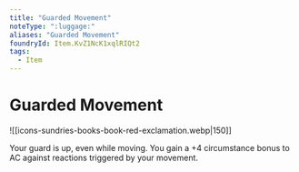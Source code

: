 ```yaml
---
title: "Guarded Movement"
noteType: ":luggage:"
aliases: "Guarded Movement"
foundryId: Item.KvZ1NcK1xqlRIQt2
tags:
  - Item
---
```


# Guarded Movement
![[icons-sundries-books-book-red-exclamation.webp|150]]

Your guard is up, even while moving. You gain a +4 circumstance bonus to AC against reactions triggered by your movement.
